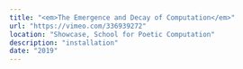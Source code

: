 ```yaml
---
title: "<em>The Emergence and Decay of Computation</em>"
url: "https://vimeo.com/336939272"
location: "Showcase, School for Poetic Computation"
description: "installation"
date: "2019"
---
```

